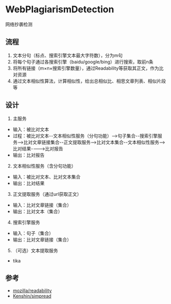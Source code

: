 # WebPlagiarismDetection

网络抄袭检测

## 流程

1. 文本分句（标点、搜索引擎文本最大字符数），分为m句
2. 将每个句子通过各搜索引擎（baidu/google/bing）进行搜索，取前n条
3. 将所有链接（m×n×搜索引擎数量），通过Readability等获取其正文，作为比对资源
4. 通过文本相似性算法，计算相似性，给出总相似比、相思文章列表、相似片段等

## 设计

1. 主服务
  * 输入：被比对文本
  * 过程：被比对文本--文本相似性服务（分句功能）-->句子集合--搜索引擎服务-->比对文章链接集合--正文提取服务-->比对文本集合--文本相似性服务-->比对结果---->比对报告
  * 输出：比对报告
2. 文本相似性服务（含分句功能）
  * 输入：被比对文本、比对文本集合
  * 输出：比对结果
3. 正文提取服务（通过url获取正文）
  * 输入：比对文章链接（集合）
  * 输出：比对文本（集合）
4. 搜索引擎服务
  * 输入：句子（集合）
  * 输出：比对文章链接（集合）
5. （可选）文本提取服务
  * tika

## 参考

* [mozilla/readability](https://github.com/mozilla/readability/)
* [Kenshin/simpread](https://github.com/Kenshin/simpread/)

